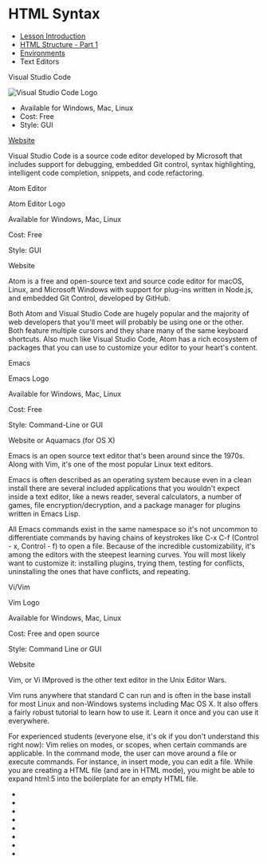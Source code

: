 # HTML Syntax

* [Lesson Introduction](https://youtu.be/-FGtzWQWrMs)
* [HTML Structure - Part 1](https://youtu.be/UjCbXQ8Coic)
* [Environments](https://youtu.be/o6RrK6LaIZQ)
* Text Editors


Visual Studio Code

![Visual Studio Code Logo](../img/code-editor-logo-vscode.jpg)

  * Available for Windows, Mac, Linux
  * Cost: Free
  * Style: GUI

[Website](https://code.visualstudio.com/)

Visual Studio Code is a source code editor developed by Microsoft that includes support for debugging, embedded Git control, syntax highlighting, intelligent code completion, snippets, and code refactoring.

Atom Editor

Atom Editor Logo

Available for Windows, Mac, Linux

Cost: Free

Style: GUI

Website

Atom is a free and open-source text and source code editor for macOS, Linux, and Microsoft Windows with support for plug-ins written in Node.js, and embedded Git Control, developed by GitHub.

Both Atom and Visual Studio Code are hugely popular and the majority of web developers that you'll meet will probably be using one or the other. Both feature multiple cursors and they share many of the same keyboard shortcuts. Also much like Visual Studio Code, Atom has a rich ecosystem of packages that you can use to customize your editor to your heart's content.

Emacs

Emacs Logo

Available for Windows, Mac, Linux

Cost: Free

Style: Command-Line or GUI

Website or Aquamacs (for OS X)

Emacs is an open source text editor that's been around since the 1970s. Along with Vim, it's one of the most popular Linux text editors.

Emacs is often described as an operating system because even in a clean install there are several included applications that you wouldn't expect inside a text editor, like a news reader, several calculators, a number of games, file encryption/decryption, and a package manager for plugins written in Emacs Lisp.

All Emacs commands exist in the same namespace so it's not uncommon to differentiate commands by having chains of keystrokes like C-x C-f (Control - x, Control - f) to open a file. Because of the incredible customizability, it's among the editors with the steepest learning curves. You will most likely want to customize it: installing plugins, trying them, testing for conflicts, uninstalling the ones that have conflicts, and repeating.

Vi/Vim

Vim Logo

Available for Windows, Mac, Linux

Cost: Free and open source

Style: Command Line or GUI

Website

Vim, or Vi IMproved is the other text editor in the Unix Editor Wars.

Vim runs anywhere that standard C can run and is often in the base install for most Linux and non-Windows systems including Mac OS X. It also offers a fairly robust tutorial to learn how to use it. Learn it once and you can use it everywhere.

For experienced students (everyone else, it's ok if you don't understand this right now): Vim relies on modes, or scopes, when certain commands are applicable. In the command mode, the user can move around a file or execute commands. For instance, in insert mode, you can edit a file. While you are creating a HTML file (and are in HTML mode), you might be able to expand html:5 into the boilerplate for an empty HTML file.




* []()
* []()
* []()
* []()
* []()
* []()
* []()
* []()
